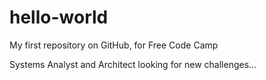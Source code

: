 # hello-world
My first repository on GitHub, for Free Code Camp

Systems Analyst and Architect looking for new challenges...

